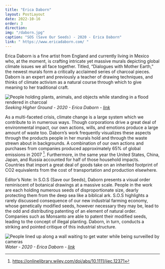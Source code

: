 ```yaml
---
title: "Erica Daborn"
layout: PostLayout
date: 2022-10-16
order: 3
direction:
img: "/daborn.jpg"
caption: "SOS (Save Our Seeds) - 2020 - Erica Daborn"
link: " https://www.ericadaborn.com/ "
---
```


Erica Daborn is a fine artist from England and currently living in Mexico who, at the moment, is crafting intricate yet massive murals depicting global climate issues we all face together. Titled, “Dialogues with Mother Earth,” the newest murals form a critically acclaimed series of charcoal pieces. Daborn is an expert and previously a teacher of drawing techniques, and thinks of climate activism as a natural course through which to give meaning to her traditional craft.

![People holding plants, animals, and objects while standing in a flood rendered in charcoal](/daborn2.jpg)
*Seeking Higher Ground - 2020 - Erica Daborn - [link](https://www.ericadaborn.com/dialogues-with-mother-earth/mural-seeking-higher-ground/1)*

As a multi-faceted crisis, climate change is a large system which we contribute to in numerous ways. Though corporations drive a great deal of environmental impact, our own actions, wills, and emotions produce a large amount of waste too. Daborn’s work frequently visualizes these aspects through the products people in her murals hold and through the waste strewn about in backgrounds. A combination of our own actions and purchases from companies produced approximately 65% of global emissions in 2007 [^1]. Furthermore, in the same year the United States, China, Japan, and Russia accounted for half of those household impacts. Countries that import a great deal of goods take on an inherited footprint of CO2 equivalents from the cost of transportation and production elsewhere.

Editor’s Note: In S.O.S (Save our Seeds), Daborn presents a visual order reminiscent of botanical drawings at a massive scale. People in the work are each holding numerous seeds of disproportionate size, dearly protecting them from the deep sea like a biblical ark. S.O.S highlights a rarely discussed consequence of our new industrial farming economy, whose genetically modified seeds, however necessary they may be, lead to the odd and distributing patenting of an element of natural order. Companies such as Monsanto are able to patent their modified seeds, leading to the concept of illegal planting. Daborn, in turn, conducts a striking and pointed critique of this industrial structure. 

![People lined up along a wall waiting to get water while being surveilled by cameras](/daborn3.jpg)
*Water - 2020 - Erica Daborn - [link](https://www.ericadaborn.com/dialogues-with-mother-earth/mural-water/1)*


[^1]: <https://onlinelibrary.wiley.com/doi/abs/10.1111/jiec.12371>